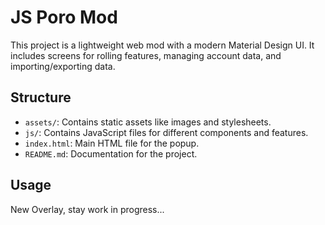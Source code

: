 
# JS Poro Mod

This project is a lightweight web mod with a modern Material Design UI. It includes screens for rolling features, managing account data, and importing/exporting data.

## Structure

- `assets/`: Contains static assets like images and stylesheets.
- `js/`: Contains JavaScript files for different components and features.
- `index.html`: Main HTML file for the popup.
- `README.md`: Documentation for the project.

## Usage

New Overlay, stay work in progress...
